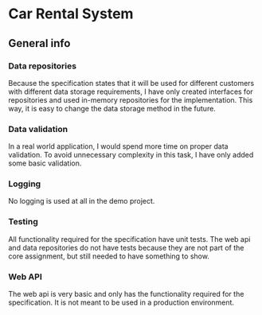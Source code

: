 # Car Rental System

## General info

### Data repositories

Because the specification states that it will be used for different customers with different data storage
requirements, I have only created interfaces for repositories and used in-memory repositories for the
implementation. This way, it is easy to change the data storage method in the future.

### Data validation

In a real world application, I would spend more time on proper data validation. To avoid unnecessary complexity
in this task, I have only added some basic validation.

### Logging

No logging is used at all in the demo project.

### Testing

All functionality required for the specification have unit tests. The web api and data repositories do not
have tests because they are not part of the core assignment, but still needed to have something to show.

### Web API

The web api is very basic and only has the functionality required for the specification. It is not meant to be
used in a production environment.
